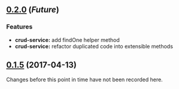 
<a name="0.2.0"></a>
## [0.2.0](https://github.com/miter-framework/miter/compare/0.1.5...HEAD) (_Future_)

### Features

* **crud-service:** add findOne helper method
* **crud-service:** refactor duplicated code into extensible methods



<a name="0.1.5"></a>
## [0.1.5](https://github.com/miter-framework/miter/tree/0.1.5) (2017-04-13)

Changes before this point in time have not been recorded here.
